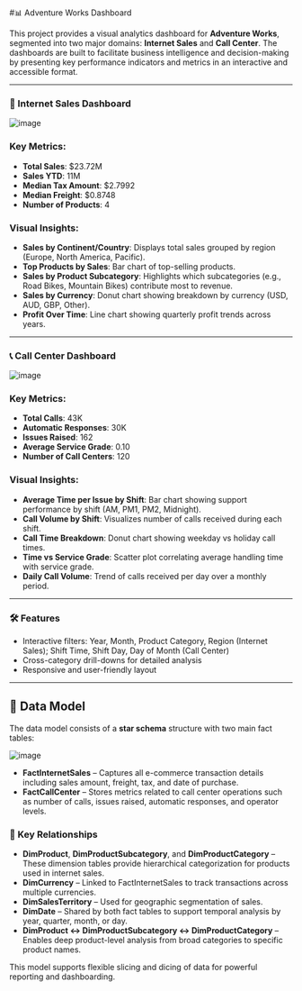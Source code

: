 #📊 Adventure Works Dashboard

This project provides a visual analytics dashboard for **Adventure Works**, segmented into two major domains: **Internet Sales** and **Call Center**. The dashboards are built to facilitate business intelligence and decision-making by presenting key performance indicators and metrics in an interactive and accessible format.

---

### 🛒 Internet Sales Dashboard

![image](https://github.com/user-attachments/assets/263f405f-72a6-44c0-8be1-6aa27a0ff7f4)

### Key Metrics:

- **Total Sales**: $23.72M
- **Sales YTD**: 11M
- **Median Tax Amount**: $2.7992
- **Median Freight**: $0.8748
- **Number of Products**: 4

### Visual Insights:

- **Sales by Continent/Country**: Displays total sales grouped by region (Europe, North America, Pacific).
- **Top Products by Sales**: Bar chart of top-selling products.
- **Sales by Product Subcategory**: Highlights which subcategories (e.g., Road Bikes, Mountain Bikes) contribute most to revenue.
- **Sales by Currency**: Donut chart showing breakdown by currency (USD, AUD, GBP, Other).
- **Profit Over Time**: Line chart showing quarterly profit trends across years.

---

### 📞 Call Center Dashboard

 ![image](https://github.com/user-attachments/assets/075f66d5-3e86-445e-bfea-54615c481c8f)


### Key Metrics:

- **Total Calls**: 43K
- **Automatic Responses**: 30K
- **Issues Raised**: 162
- **Average Service Grade**: 0.10
- **Number of Call Centers**: 120

### Visual Insights:

- **Average Time per Issue by Shift**: Bar chart showing support performance by shift (AM, PM1, PM2, Midnight).
- **Call Volume by Shift**: Visualizes number of calls received during each shift.
- **Call Time Breakdown**: Donut chart showing weekday vs holiday call times.
- **Time vs Service Grade**: Scatter plot correlating average handling time with service grade.
- **Daily Call Volume**: Trend of calls received per day over a monthly period.

---

### 🛠️ Features

- Interactive filters: Year, Month, Product Category, Region (Internet Sales); Shift Time, Shift Day, Day of Month (Call Center)
- Cross-category drill-downs for detailed analysis
- Responsive and user-friendly layout

---

## 🧩 Data Model


The data model consists of a **star schema** structure with two main fact tables:

![image](https://github.com/user-attachments/assets/0c7a2e02-88f4-4a8c-be41-4908ed9388a8)

- **FactInternetSales** – Captures all e-commerce transaction details including sales amount, freight, tax, and date of purchase.
- **FactCallCenter** – Stores metrics related to call center operations such as number of calls, issues raised, automatic responses, and operator levels.

### 🔑 Key Relationships

- **DimProduct**, **DimProductSubcategory**, and **DimProductCategory** – These dimension tables provide hierarchical categorization for products used in internet sales.
- **DimCurrency** – Linked to FactInternetSales to track transactions across multiple currencies.
- **DimSalesTerritory** – Used for geographic segmentation of sales.
- **DimDate** – Shared by both fact tables to support temporal analysis by year, quarter, month, or day.
- **DimProduct ↔ DimProductSubcategory ↔ DimProductCategory** – Enables deep product-level analysis from broad categories to specific product names.

This model supports flexible slicing and dicing of data for powerful reporting and dashboarding.

